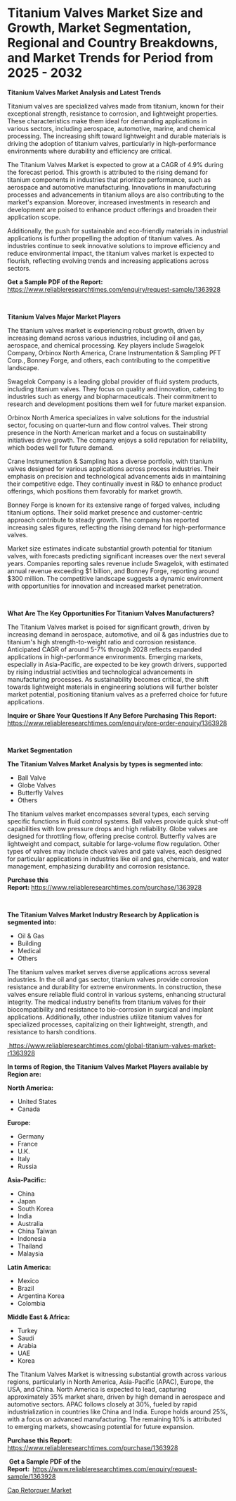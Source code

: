 <p><h1>Titanium Valves Market Size and Growth, Market Segmentation, Regional and Country Breakdowns, and Market Trends for Period from 2025 -  2032</h1></p><p><strong>Titanium Valves Market Analysis and Latest Trends</strong></p>
<p><p>Titanium valves are specialized valves made from titanium, known for their exceptional strength, resistance to corrosion, and lightweight properties. These characteristics make them ideal for demanding applications in various sectors, including aerospace, automotive, marine, and chemical processing. The increasing shift toward lightweight and durable materials is driving the adoption of titanium valves, particularly in high-performance environments where durability and efficiency are critical.</p><p>The Titanium Valves Market is expected to grow at a CAGR of 4.9% during the forecast period. This growth is attributed to the rising demand for titanium components in industries that prioritize performance, such as aerospace and automotive manufacturing. Innovations in manufacturing processes and advancements in titanium alloys are also contributing to the market's expansion. Moreover, increased investments in research and development are poised to enhance product offerings and broaden their application scope. </p><p>Additionally, the push for sustainable and eco-friendly materials in industrial applications is further propelling the adoption of titanium valves. As industries continue to seek innovative solutions to improve efficiency and reduce environmental impact, the titanium valves market is expected to flourish, reflecting evolving trends and increasing applications across sectors.</p></p>
<p><strong>Get a Sample PDF of the Report:&nbsp;</strong> <a href="https://www.reliableresearchtimes.com/enquiry/request-sample/1363928?utm_campaign=3034&utm_medium=2&utm_source=Github&utm_content=ia&utm_term=10042025&utm_id=titanium-valves">https://www.reliableresearchtimes.com/enquiry/request-sample/1363928</a></p>
<p>&nbsp;</p>
<p><strong>Titanium Valves Major Market Players</strong></p>
<p><p>The titanium valves market is experiencing robust growth, driven by increasing demand across various industries, including oil and gas, aerospace, and chemical processing. Key players include Swagelok Company, Orbinox North America, Crane Instrumentation & Sampling PFT Corp., Bonney Forge, and others, each contributing to the competitive landscape.</p><p>Swagelok Company is a leading global provider of fluid system products, including titanium valves. They focus on quality and innovation, catering to industries such as energy and biopharmaceuticals. Their commitment to research and development positions them well for future market expansion.</p><p>Orbinox North America specializes in valve solutions for the industrial sector, focusing on quarter-turn and flow control valves. Their strong presence in the North American market and a focus on sustainability initiatives drive growth. The company enjoys a solid reputation for reliability, which bodes well for future demand.</p><p>Crane Instrumentation & Sampling has a diverse portfolio, with titanium valves designed for various applications across process industries. Their emphasis on precision and technological advancements aids in maintaining their competitive edge. They continually invest in R&D to enhance product offerings, which positions them favorably for market growth.</p><p>Bonney Forge is known for its extensive range of forged valves, including titanium options. Their solid market presence and customer-centric approach contribute to steady growth. The company has reported increasing sales figures, reflecting the rising demand for high-performance valves.</p><p>Market size estimates indicate substantial growth potential for titanium valves, with forecasts predicting significant increases over the next several years. Companies reporting sales revenue include Swagelok, with estimated annual revenue exceeding $1 billion, and Bonney Forge, reporting around $300 million. The competitive landscape suggests a dynamic environment with opportunities for innovation and increased market penetration.</p></p>
<p>&nbsp;</p>
<p><strong>What Are The Key Opportunities For Titanium Valves Manufacturers?</strong></p>
<p><p>The Titanium Valves market is poised for significant growth, driven by increasing demand in aerospace, automotive, and oil & gas industries due to titanium's high strength-to-weight ratio and corrosion resistance. Anticipated CAGR of around 5-7% through 2028 reflects expanded applications in high-performance environments. Emerging markets, especially in Asia-Pacific, are expected to be key growth drivers, supported by rising industrial activities and technological advancements in manufacturing processes. As sustainability becomes critical, the shift towards lightweight materials in engineering solutions will further bolster market potential, positioning titanium valves as a preferred choice for future applications.</p></p>
<p><strong>Inquire or Share Your Questions If Any Before Purchasing This Report:</strong> <a href="https://www.reliableresearchtimes.com/enquiry/pre-order-enquiry/1363928?utm_campaign=3034&utm_medium=2&utm_source=Github&utm_content=ia&utm_term=10042025&utm_id=titanium-valves">https://www.reliableresearchtimes.com/enquiry/pre-order-enquiry/1363928</a></p>
<p>&nbsp;</p>
<p><strong>Market Segmentation</strong></p>
<p><strong>The Titanium Valves Market Analysis by types is segmented into:</strong></p>
<p><ul><li>Ball Valve</li><li>Globe Valves</li><li>Butterfly Valves</li><li>Others</li></ul></p>
<p><p>The titanium valves market encompasses several types, each serving specific functions in fluid control systems. Ball valves provide quick shut-off capabilities with low pressure drops and high reliability. Globe valves are designed for throttling flow, offering precise control. Butterfly valves are lightweight and compact, suitable for large-volume flow regulation. Other types of valves may include check valves and gate valves, each designed for particular applications in industries like oil and gas, chemicals, and water management, emphasizing durability and corrosion resistance.</p></p>
<p><strong>Purchase this Report:&nbsp;</strong><a href="https://www.reliableresearchtimes.com/purchase/1363928?utm_campaign=3034&utm_medium=2&utm_source=Github&utm_content=ia&utm_term=10042025&utm_id=titanium-valves">https://www.reliableresearchtimes.com/purchase/1363928</a></p>
<p>&nbsp;</p>
<p><strong>The Titanium Valves Market Industry Research by Application is segmented into:</strong></p>
<p><ul><li>Oil & Gas</li><li>Building</li><li>Medical</li><li>Others</li></ul></p>
<p><p>The titanium valves market serves diverse applications across several industries. In the oil and gas sector, titanium valves provide corrosion resistance and durability for extreme environments. In construction, these valves ensure reliable fluid control in various systems, enhancing structural integrity. The medical industry benefits from titanium valves for their biocompatibility and resistance to bio-corrosion in surgical and implant applications. Additionally, other industries utilize titanium valves for specialized processes, capitalizing on their lightweight, strength, and resistance to harsh conditions.</p></p>
<p><a href="https://www.reliableresearchtimes.com/global-titanium-valves-market-r1363928?utm_campaign=3034&utm_medium=2&utm_source=Github&utm_content=ia&utm_term=10042025&utm_id=titanium-valves">&nbsp;https://www.reliableresearchtimes.com/global-titanium-valves-market-r1363928</a></p>
<p><strong>In terms of Region, the Titanium Valves Market Players available by Region are:</strong></p>
<p>
    <p> <strong> North America: </strong>
        <ul>
            <li>United States</li>
            <li>Canada</li>
        </ul>
        </p> 
    <p> <strong> Europe: </strong>
        <ul>
            <li>Germany</li>
            <li>France</li>
            <li>U.K.</li>
            <li>Italy</li>
            <li>Russia</li>
        </ul>
        </p> 
    <p> <strong> Asia-Pacific: </strong>
        <ul>
            <li>China</li>
            <li>Japan</li>
            <li>South Korea</li>
            <li>India</li>
            <li>Australia</li>
            <li>China Taiwan</li>
            <li>Indonesia</li>
            <li>Thailand</li>
            <li>Malaysia</li>
        </ul>
        </p> 
    <p> <strong> Latin America: </strong>
        <ul>
            <li>Mexico</li>
            <li>Brazil</li>
            <li>Argentina Korea</li>
            <li>Colombia</li>
        </ul>
        </p> 
    <p> <strong> Middle East & Africa: </strong>
        <ul>
            <li>Turkey</li>
            <li>Saudi</li>
            <li>Arabia</li>
            <li>UAE</li>
            <li>Korea</li>
        </ul>
    </p>
    </p>
<p><p>The Titanium Valves Market is witnessing substantial growth across various regions, particularly in North America, Asia-Pacific (APAC), Europe, the USA, and China. North America is expected to lead, capturing approximately 35% market share, driven by high demand in aerospace and automotive sectors. APAC follows closely at 30%, fueled by rapid industrialization in countries like China and India. Europe holds around 25%, with a focus on advanced manufacturing. The remaining 10% is attributed to emerging markets, showcasing potential for future expansion.</p></p>
<p><strong>Purchase this Report: </strong><a href="https://www.reliableresearchtimes.com/purchase/1363928?utm_campaign=3034&utm_medium=2&utm_source=Github&utm_content=ia&utm_term=10042025&utm_id=titanium-valves">https://www.reliableresearchtimes.com/purchase/1363928</a></p>
<p>&nbsp;<strong>Get a Sample PDF of the Report:&nbsp;&nbsp;</strong><a href="https://www.reliableresearchtimes.com/enquiry/request-sample/1363928?utm_campaign=3034&utm_medium=2&utm_source=Github&utm_content=ia&utm_term=10042025&utm_id=titanium-valves">https://www.reliableresearchtimes.com/enquiry/request-sample/1363928</a></p>
<p><strong></strong></p>
<p><p><a href="https://github.com/guzasbahsas/Market-Research-Report-List-1/blob/main/cap-retorquer-market.md?utm_campaign=3034&utm_medium=2&utm_source=Github&utm_content=ia&utm_term=10042025&utm_id=titanium-valves">Cap Retorquer Market</a></p></p>